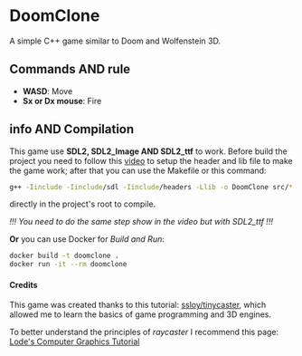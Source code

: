# DoomClone
A simple C++ game similar to Doom and Wolfenstein 3D.

## Commands AND rule
- **WASD**: Move
- **Sx or Dx mouse**: Fire

## info AND Compilation
This game use **SDL2, SDL2_Image AND SDL2_ttf** to work.
Before build the project you need to follow this [video](https://www.youtube.com/watch?v=9Ca-RVPwnBE&ab_channel=vader) to setup the header and lib file to make the game work; after that you can use the Makefile or this command:
```sh
g++ -Iinclude -Iinclude/sdl -Iinclude/headers -Llib -o DoomClone src/*.cpp -lmingw32 -lSDL2 -lSDL2_image -lSDL2_ttf -mconsole
```
directly in the project's root to compile.

*!!! You need to do the same step show in the video but with SDL2_ttf !!!*


**Or** you can use Docker for *Build and Run*:
```sh
docker build -t doomclone .
docker run -it --rm doomclone
```

#### Credits
This game was created thanks to this tutorial: [ssloy/tinycaster](https://github.com/ssloy/tinyraycaster), which allowed me to learn the basics of game programming and 3D engines.


To better understand the principles of *raycaster* I recommend this page: [Lode's Computer Graphics Tutorial](https://lodev.org/cgtutor/raycasting.html) 